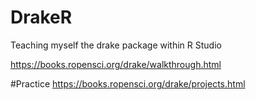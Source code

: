 # DrakeR
Teaching myself the drake package within R Studio

https://books.ropensci.org/drake/walkthrough.html

#Practice
https://books.ropensci.org/drake/projects.html
